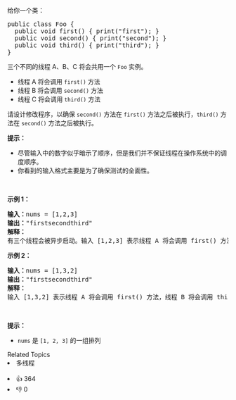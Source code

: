 <p>给你一个类：</p>

<pre>
public class Foo {
&nbsp; public void first() { print("first"); }
&nbsp; public void second() { print("second"); }
&nbsp; public void third() { print("third"); }
}</pre>

<p>三个不同的线程 A、B、C 将会共用一个&nbsp;<code>Foo</code>&nbsp;实例。</p>

<ul>
	<li>线程 A 将会调用 <code>first()</code> 方法</li>
	<li>线程 B 将会调用&nbsp;<code>second()</code> 方法</li>
	<li>线程 C 将会调用 <code>third()</code> 方法</li>
</ul>

<p>请设计修改程序，以确保 <code>second()</code> 方法在 <code>first()</code> 方法之后被执行，<code>third()</code> 方法在 <code>second()</code> 方法之后被执行。</p>

<p><strong>提示：</strong></p>

<ul>
	<li>尽管输入中的数字似乎暗示了顺序，但是我们并不保证线程在操作系统中的调度顺序。</li>
	<li>你看到的输入格式主要是为了确保测试的全面性。</li>
</ul>

<p>&nbsp;</p>

<p><strong>示例 1：</strong></p>

<pre>
<strong>输入：</strong>nums = [1,2,3]
<strong>输出：</strong>"firstsecondthird"
<strong>解释：</strong>
有三个线程会被异步启动。输入 [1,2,3] 表示线程 A 将会调用 first() 方法，线程 B 将会调用 second() 方法，线程 C 将会调用 third() 方法。正确的输出是 "firstsecondthird"。
</pre>

<p><strong>示例 2：</strong></p>

<pre>
<strong>输入：</strong>nums = [1,3,2]
<strong>输出：</strong>"firstsecondthird"
<strong>解释：</strong>
输入 [1,3,2] 表示线程 A 将会调用 first() 方法，线程 B 将会调用 third() 方法，线程 C 将会调用 second() 方法。正确的输出是 "firstsecondthird"。</pre>

<p>&nbsp;</p>

<ul>
</ul>
<strong>提示：</strong>

<ul>
	<li><code>nums</code> 是 <code>[1, 2, 3]</code> 的一组排列</li>
</ul>
<div><div>Related Topics</div><div><li>多线程</li></div></div><br><div><li>👍 364</li><li>👎 0</li></div>